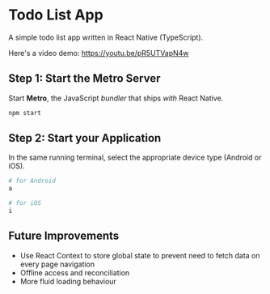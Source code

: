 # Todo List App
A simple todo list app written in React Native (TypeScript).

Here's a video demo: https://youtu.be/pR5UTVapN4w

## Step 1: Start the Metro Server

Start **Metro**, the JavaScript _bundler_ that ships _with_ React Native.

```bash
npm start
```

## Step 2: Start your Application

In the same running terminal, select the appropriate device type (Android or iOS).

```bash
# for Android
a

# for iOS
i
```

## Future Improvements
- Use React Context to store global state to prevent need to fetch data on every page navigation
- Offline access and reconciliation
- More fluid loading behaviour